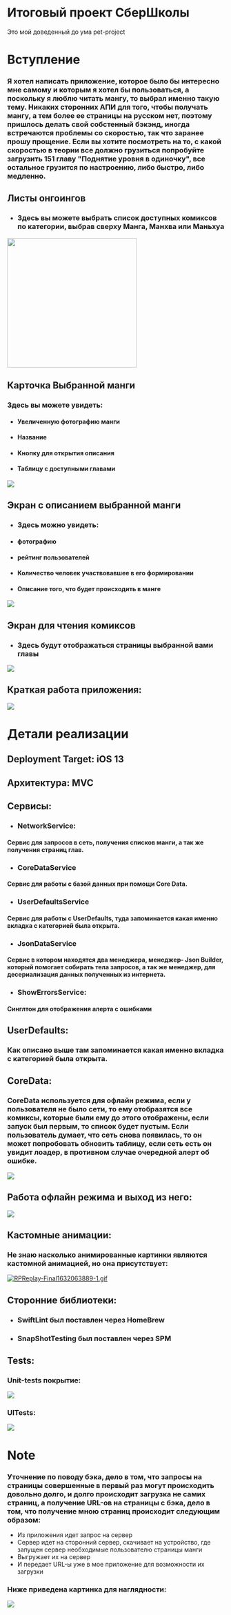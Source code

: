 # Итоговый проект СберШколы
Это мой доведенный до ума pet-project
# Вступление
### Я хотел написать приложение, которое было бы интересно мне самому и которым я хотел бы пользоваться, а поскольку я люблю читать мангу, то выбрал именно такую тему. Никаких сторонних АПИ для того, чтобы получать мангу, а тем более ее страницы на русском нет, поэтому пришлось делать свой собстенный бэкэнд, иногда встречаются проблемы со скоростью, так что заранее прошу прощение. Если вы хотите посмотреть на то, с какой скоростью в теории все должно грузиться попробуйте загрузить 151 главу "Поднятие уровня в одиночку", все остальное грузится по настроению, либо быстро, либо медленно.

## Листы онгоингов
* ### Здесь вы можете выбрать список доступных комиксов по категории, выбрав сверху Манга, Манхва или Маньхуа
<img src="https://raw.githubusercontent.com/Tramatusin/FinalSberProject/main/ForReadMe/ongoings.png" width="300" />

## Карточка Выбранной манги
### Здесь вы можете увидеть:
* #### Увеличенную фотографию манги
* #### Название
* #### Кнопку для открытия описания
* #### Таблицу с доступными главами
![](ForReadMe/manga.png)

## Экран с описанием выбранной манги
* ### Здесь можно увидеть:
* #### фотографию
* #### рейтинг пользователей
* #### Количество человек участвовавшее в его формировании
* #### Описание того, что будет происходить в манге
![](ForReadMe/description.png)

## Экран для чтения комиксов 
* ### Здесь будут отображаться страницы выбранной вами главы
![](ForReadMe/read.png)

## Краткая работа приложения:
![](ForReadMe/shortWork.gif)

# Детали реализации
## Deployment Target: iOS 13

## Архитектура: MVC

## Сервисы:
* ### NetworkService:
#### Сервис для запросов в сеть, получения списков манги, а так же получения страниц глав.
* ### CoreDataService
#### Сервис для работы с базой данных при помощи Core Data.
* ### UserDefaultsService
#### Сервис для работы с UserDefaults, туда запоминается какая именно вкладка с категорией была открыта.
* ### JsonDataService
#### Сервис в котором находятся два менеджера, менеджер- Json Builder, который помогает собирать тела запросов, а так же менеджер, для десериализация данных полученных из интернета.
* ### ShowErrorsService:
#### Синглтон для отображения алерта с ошибками

## UserDefaults:
### Как описано выше там запоминается какая именно вкладка с категорией была открыта.

## CoreData:
### CoreData используется для офлайн режима, если у пользователя не было сети, то ему отобразятся все комиксы, которые были ему до этого отображены, если запуск был первым, то список будет пустым. Если пользователь думает, что сеть снова появилась, то он может попробовать обновить таблицу, если сеть есть он увидит лоадер, в противном случае очередной алерт об ошибке.
![](ForReadMe/offline.png)

## Работа офлайн режима и выход из него: 
![](ForReadMe/offlineWork.gif)

## Кастомные анимации: 
### Не знаю насколько анимированные картинки являются кастомной анимацией, но она присутствует:
[![RPReplay-Final1632063889-1.gif](https://i.postimg.cc/pLRJ3JGZ/RPReplay-Final1632063889-1.gif)](https://postimg.cc/PPVDwYkp)

## Cторонние библиотеки:
* ### SwiftLint был поставлен через HomeBrew
* ### SnapShotTesting был поставлен через SPM

## Tests:
### Unit-tests покрытие:
![](https://i.postimg.cc/76D7dHYW/code-Coverage.png)
### UITests:
![](https://i.postimg.cc/Y0DWvQN5/UITests.png)

#  Note
### Уточнение по поводу бэка, дело в том, что запросы на страницы совершенные в первый раз могут происходить довольно долго, и долго происходит загрузка не самих страниц, а получение URL-ов на страницы с бэка, дело в том, что получение мною страниц происходит следующим образом: 
* Из приложения идет запрос на сервер
* Сервер идет на сторонний сервер, скачивает на устройство, где запущен сервер необходимые пользователю страницы манги
* Выгружает их на сервер 
* И передает URL-ы уже в мое приложение для возможности их загрузки
### Ниже приведена картинка для наглядности:
![](https://i.postimg.cc/0jyS5VSG/server.png)
